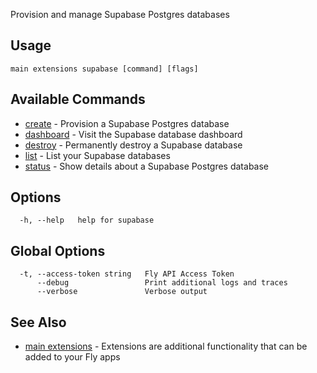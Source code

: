 Provision and manage Supabase Postgres databases


## Usage
~~~
main extensions supabase [command] [flags]
~~~

## Available Commands
* [create](/docs/flyctl/main-extensions-supabase-create/)	 - Provision a Supabase Postgres database
* [dashboard](/docs/flyctl/main-extensions-supabase-dashboard/)	 - Visit the Supabase database dashboard
* [destroy](/docs/flyctl/main-extensions-supabase-destroy/)	 - Permanently destroy a Supabase database
* [list](/docs/flyctl/main-extensions-supabase-list/)	 - List your Supabase databases
* [status](/docs/flyctl/main-extensions-supabase-status/)	 - Show details about a Supabase Postgres database

## Options

~~~
  -h, --help   help for supabase
~~~

## Global Options

~~~
  -t, --access-token string   Fly API Access Token
      --debug                 Print additional logs and traces
      --verbose               Verbose output
~~~

## See Also

* [main extensions](/docs/flyctl/main-extensions/)	 - Extensions are additional functionality that can be added to your Fly apps

